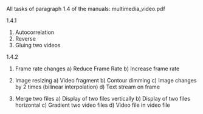 All tasks of paragraph 1.4 of the manuals: multimedia_video.pdf

1.4.1
 1) Autocorrelation
 2) Reverse
 3) Gluing two videos

1.4.2
 1) Frame rate changes
 a) Reduce Frame Rate
 b) Increase frame rate

 2) Image resizing
 a) Video fragment
 b) Contour dimming
 c) Image changes by 2 times (bilinear interpolation)
 d) Text stream on frame

 3) Merge two files
 a) Display of two files vertically
 b) Display of two files horizontal
 c) Gradient two video files
 d) Video file in video file
